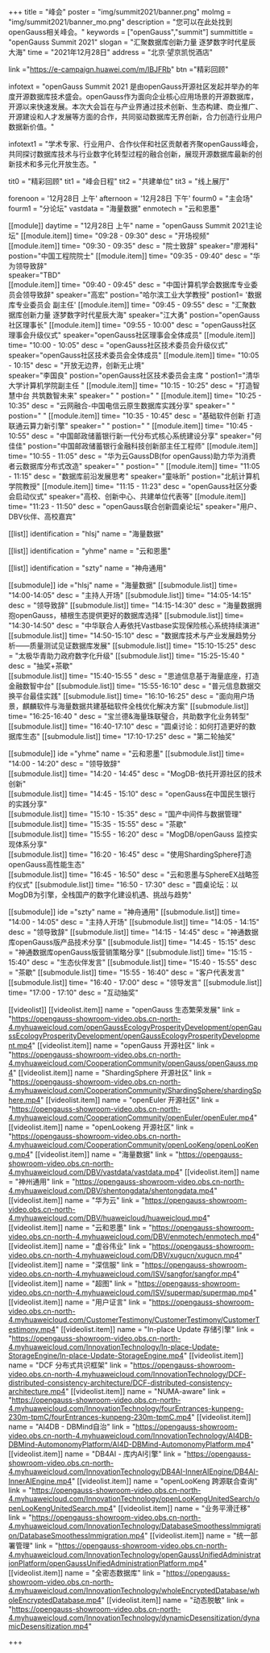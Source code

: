 +++
title = "峰会"
poster = "img/summit2021/banner.png"
moImg = "img/summit2021/banner_mo.png"
description = "您可以在此处找到openGauss相关峰会。" 
keywords = ["openGauss","summit"]
summittitle = "openGauss Summit 2021"
slogan = "汇聚数据库创新力量 逐梦数字时代星辰大海"
time = "2021年12月28日"
address = "北京·望京凯悦酒店"

link ="https://e-campaign.huawei.com/m/IBJFRb"
btn ="精彩回顾"

infotext = "openGauss Summit 2021 是由openGauss开源社区发起并举办的年度开源数据库技术盛会。openGauss作为面向企业核心应用场景的开源数据库，开源以来快速发展。本次大会旨在与产业界通过技术创新、生态构建、商业推广、开源建设和人才发展等方面的合作，共同驱动数据库无界创新，合力创造行业用户数据新价值。"

infotext1 = "学术专家、行业用户、合作伙伴和社区贡献者齐聚openGauss峰会，共同探讨数据库技术与行业数字化转型过程的融合创新，展现开源数据库最新的创新技术和多元化开放生态。"

tit0 = "精彩回顾"
tit1 = "峰会日程"
tit2 = "共建单位"
tit3 = "线上展厅"

forenoon = '12月28日 上午'
afternoon = '12月28日 下午'
fourm0 = "主会场"
fourm1 = "分论坛"
vastdata = "海量数据"
enmotech = "云和恩墨"

   
[[module]] 
    daytime = "12月28日 上午"
    name = "openGauss Summit 2021主论坛"
    [[module.item]]
        time= "09:28 - 09:30"
        desc = "开场视频"
    [[module.item]]
        time= "09:30 - 09:35"
        desc = "院士致辞"
        speaker="廖湘科"
        postion="中国工程院院士"
    [[module.item]]
        time= "09:35 - 09:40"
        desc = "华为领导致辞"   
        speaker="TBD"   
    [[module.item]]
        time= "09:40 - 09:45"
        desc = "中国计算机学会数据库专业委员会领导致辞"
        speaker="高宏"
        postion="哈尔滨工业大学教授"
        postion1= '数据库专业委员会 副主任'
    [[module.item]]
        time= "09:45 - 09:55"
        desc = "汇聚数据库创新力量  逐梦数字时代星辰大海"
        speaker="江大勇"
        postion="openGauss社区理事长" 
    [[module.item]]
        time= "09:55 - 10:00"
        desc = "openGauss社区理事会升级仪式" 
        speaker="openGauss社区理事会全体成员" 
    [[module.item]]
        time= "10:00 - 10:05"
        desc = "openGauss社区技术委员会升级仪式"     
        speaker="openGauss社区技术委员会全体成员" 
    [[module.item]]
        time= "10:05 - 10:15"
        desc = "开放无边界，创新无止境"    
        speaker="李国良"
        postion="openGauss社区技术委员会主席 " 
        postion1="清华大学计算机学院副主任 " 
    [[module.item]]
        time= "10:15 - 10:25"
        desc = "打造智慧中台 共筑数智未来"
        speaker=" "
        postion=" " 
    [[module.item]]
        time= "10:25 - 10:35"
        desc = "云网融合-中国电信云原生数据库实践分享"
        speaker=" "
        postion=" " 
    [[module.item]]
        time= "10:35 - 10:45"
        desc = "基础软件创新 打造联通云算力新引擎"
        speaker=" "
        postion=" " 
    [[module.item]]
        time= "10:45 - 10:55"
        desc = "中国邮政储蓄银行新一代分布式核心系统建设分享"
        speaker="何佳佳" 
        postion="中国邮政储蓄银行金融科技创新部主任工程师" 
    [[module.item]]
        time= "10:55 - 11:05"
        desc = "华为云GaussDB(for openGauss)助力华为消费者云数据库分布式改造"
        speaker=" "
        postion=" " 
    [[module.item]]
        time= "11:05 - 11:15"
        desc = "数据库前沿发展思考"
        speaker="童咏昕"
        postion="北航计算机学院教授" 
    [[module.item]]
        time= "11:15 - 11:23"
        desc = "openGauss社区分委会启动仪式"
        speaker="高校、创新中心、共建单位代表等" 
    [[module.item]]
        time= "11:23 - 11:50"
        desc = "openGauss联合创新圆桌论坛"
        speaker="用户、DBV伙伴、高校嘉宾" 


[[list]]
identification = "hlsj"
name = "海量数据" 

[[list]]
identification = "yhme"
name = "云和恩墨"

[[list]]
identification = "szty"
name = "神舟通用"
 

[[submodule]]
    ide ="hlsj"
    name = "海量数据" 
    [[submodule.list]]
        time= "14:00-14:05"
        desc = "主持人开场" 
    [[submodule.list]]
        time= "14:05-14:15"
        desc = "领导致辞" 
    [[submodule.list]]
        time= "14:15-14:30"
        desc = "海量数据拥抱openGauss，植根生态提供更好的数据库选择" 
    [[submodule.list]]
        time= "14:30-14:50"
        desc = "中华联合人寿依托Vastbase实现保险核心系统持续演进" 
    [[submodule.list]]
        time= "14:50-15:10"
        desc = "数据库技术与产业发展趋势分析——质量测试见证数据库发展" 
    [[submodule.list]]
        time= "15:10-15:25"
        desc = "太极华青助力政府数字化升级" 
    [[submodule.list]]
        time= "15:25-15:40 "
        desc = "抽奖+茶歇"  
    [[submodule.list]]
        time= "15:40-15:55 "
        desc = "思迪信息基于海量底座，打造金融数智中台" 
    [[submodule.list]]
        time= "15:55-16:10"
        desc = "普元信息数据交换平台最佳实践" 
    [[submodule.list]]
        time= "16:10-16:25"
        desc = "面向用户场景，麒麟软件与海量数据共建基础软件全栈优化解决方案" 
    [[submodule.list]]
        time= "16:25-16:40 "
        desc = "宝兰德&海量珠联璧合，共助数字化业务转型" 
    [[submodule.list]]
        time= "16:40-17:10"
        desc = "圆桌讨论：如何打造更好的数据库生态" 
    [[submodule.list]]
        time= "17:10-17:25"
        desc = "第二轮抽奖" 


[[submodule]]
    ide ="yhme"
    name = "云和恩墨" 
    [[submodule.list]]
        time= "14:00 - 14:20"
        desc = "领导致辞"  
    [[submodule.list]]
        time= "14:20 - 14:45"
        desc = "MogDB-依托开源社区的技术创新"  
    [[submodule.list]]
        time= "14:45 - 15:10"
        desc = "openGauss在中国民生银行的实践分享"  
    [[submodule.list]]
        time= "15:10 - 15:35"
        desc = "国产中间件与数据管理"  
    [[submodule.list]]
        time= "15:35 - 15:55"
        desc = "茶歇"  
    [[submodule.list]]
        time= "15:55 - 16:20"
        desc = "MogDB/openGauss 监控实现体系分享"  
    [[submodule.list]]
        time= "16:20 - 16:45"
        desc = "使用ShardingSphere打造 openGauss高性能生态"  
    [[submodule.list]]
        time= "16:45 - 16:50"
        desc = "云和恩墨与SphereEX战略签约仪式"
    [[submodule.list]]
        time= "16:50 - 17:30"
        desc = "圆桌论坛：以MogDB为引擎，全栈国产的数字化建设机遇、挑战与趋势"


[[submodule]]
    ide ="szty"
    name = "神舟通用"
    [[submodule.list]]
        time= "14:00 - 14:05"
        desc = "主持人开场" 
    [[submodule.list]]
        time= "14:05 - 14:15"
        desc = "领导致辞" 
    [[submodule.list]]
        time= "14:15 - 14:45"
        desc = "神通数据库openGauss版产品技术分享" 
    [[submodule.list]]
        time= "14:45 - 15:15"
        desc = "神通数据库openGauss版营销策略分享" 
    [[submodule.list]]
        time= "15:15 - 15:40"
        desc = "生态伙伴发言" 
    [[submodule.list]]
        time= "15:40 - 15:55"
        desc = "茶歇" 
    [[submodule.list]]
        time= "15:55 - 16:40"
        desc = "客户代表发言" 
    [[submodule.list]]
        time= "16:40 - 17:00"
        desc = "领导发言" 
    [[submodule.list]]
        time= "17:00 - 17:10"
        desc = "互动抽奖" 

[[videolist]]
    [[videolist.item]]
        name = "openGauss 生态繁荣发展"
        link = "https://opengauss-showroom-video.obs.cn-north-4.myhuaweicloud.com/openGaussEcologyProsperityDevelopment/openGaussEcologyProsperityDevelopment/openGaussEcologyProsperityDevelopment.mp4"
    [[videolist.item]]
        name = "openGauss 开源社区"
        link = "https://opengauss-showroom-video.obs.cn-north-4.myhuaweicloud.com/CooperationCommunity/openGauss/openGauss.mp4"
    [[videolist.item]]
        name = "ShardingSphere 开源社区"
        link = "https://opengauss-showroom-video.obs.cn-north-4.myhuaweicloud.com/CooperationCommunity/ShardingSphere/shardingSphere.mp4"
    [[videolist.item]]
        name = "openEuler 开源社区"
        link = "https://opengauss-showroom-video.obs.cn-north-4.myhuaweicloud.com/CooperationCommunity/openEuler/openEuler.mp4"
    [[videolist.item]]
        name = "openLookeng 开源社区"
        link = "https://opengauss-showroom-video.obs.cn-north-4.myhuaweicloud.com/CooperationCommunity/openLooKeng/openLooKeng.mp4"
    [[videolist.item]]
        name = "海量数据"
        link = "https://opengauss-showroom-video.obs.cn-north-4.myhuaweicloud.com/DBV/vastdata/vastdata.mp4"
    [[videolist.item]]
        name = "神州通用"
        link = "https://opengauss-showroom-video.obs.cn-north-4.myhuaweicloud.com/DBV/shentongdata/shentongdata.mp4"
    [[videolist.item]]
        name = "华为云"
        link = "https://opengauss-showroom-video.obs.cn-north-4.myhuaweicloud.com/DBV/huaweicloud/huaweicloud.mp4"
    [[videolist.item]]
        name = "云和恩墨"
        link = "https://opengauss-showroom-video.obs.cn-north-4.myhuaweicloud.com/DBV/enmotech/enmotech.mp4"
    [[videolist.item]]
        name = "虚谷伟业"
        link = "https://opengauss-showroom-video.obs.cn-north-4.myhuaweicloud.com/DBV/xugucn/xugucn.mp4"
    [[videolist.item]]
        name = "深信服"
        link = "https://opengauss-showroom-video.obs.cn-north-4.myhuaweicloud.com/ISV/sangfor/sangfor.mp4"
    [[videolist.item]]
        name = "超图"
        link = "https://opengauss-showroom-video.obs.cn-north-4.myhuaweicloud.com/ISV/supermap/supermap.mp4"
    [[videolist.item]]
        name = "用户证言"
        link = "https://opengauss-showroom-video.obs.cn-north-4.myhuaweicloud.com/CustomerTestimony/CustomerTestimony/CustomerTestimony.mp4"
    [[videolist.item]]
        name = "In-place Update 存储引擎"
        link = "https://opengauss-showroom-video.obs.cn-north-4.myhuaweicloud.com/InnovationTechnology/In-place-Update-StorageEngine/In-place-Update-StorageEngine.mp4"
    [[videolist.item]]
        name = "DCF 分布式共识框架"
        link = "https://opengauss-showroom-video.obs.cn-north-4.myhuaweicloud.com/InnovationTechnology/DCF-distributed-consistency-architecture/DCF-distributed-consistency-architecture.mp4"
    [[videolist.item]]
        name = "NUMA-aware"
        link = "https://opengauss-showroom-video.obs.cn-north-4.myhuaweicloud.com/InnovationTechnology/fourEntrances-kunpeng-230m-tpmC/fourEntrances-kunpeng-230m-tpmC.mp4"
    [[videolist.item]]
        name = "AI4DB - DBMind自治"
        link = "https://opengauss-showroom-video.obs.cn-north-4.myhuaweicloud.com/InnovationTechnology/AI4DB-DBMind-AutomonomyPlatform/AI4D-DBMind-AutomonomyPlatform.mp4"
    [[videolist.item]]
        name = "DB4AI - 库内AI引擎"
        link = "https://opengauss-showroom-video.obs.cn-north-4.myhuaweicloud.com/InnovationTechnology/DB4AI-InnerAIEngine/DB4AI-InnerAIEngine.mp4"
    [[videolist.item]]
        name = "openLooKeng 跨源联合查询"
        link = "https://opengauss-showroom-video.obs.cn-north-4.myhuaweicloud.com/InnovationTechnology/openLooKengUnitedSearch/openLooKengUnitedSearch.mp4"
    [[videolist.item]]
        name = "业务平滑迁移"
        link = "https://opengauss-showroom-video.obs.cn-north-4.myhuaweicloud.com/InnovationTechnology/DatabaseSmoothessImmigration/DatabaseSmoothessImmigration.mp4" 
    [[videolist.item]]
        name = "统一部署管理"
        link = "https://opengauss-showroom-video.obs.cn-north-4.myhuaweicloud.com/InnovationTechnology/openGaussUnifiedAdministrationPlatform/openGaussUnifiedAdministrationPlatform.mp4"
    [[videolist.item]]
        name = "全密态数据库"
        link = "https://opengauss-showroom-video.obs.cn-north-4.myhuaweicloud.com/InnovationTechnology/wholeEncryptedDatabase/wholeEncryptedDatabase.mp4"
    [[videolist.item]]
        name = "动态脱敏"
        link = "https://opengauss-showroom-video.obs.cn-north-4.myhuaweicloud.com/InnovationTechnology/dynamicDesensitization/dynamicDesensitization.mp4"

+++  





